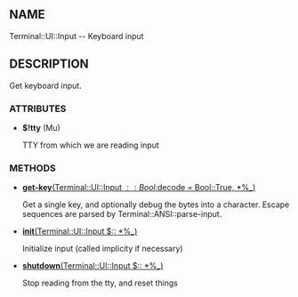 ## NAME

Terminal::UI::Input -- Keyboard input

## DESCRIPTION

Get keyboard input.

### ATTRIBUTES

* **$!tty** (Mu)

  TTY from which we are reading input


### METHODS

* [**get-key**(Terminal::UI::Input $:: Bool :$decode = Bool::True, *%_)](https://github.com/bduggan/raku-terminal-ui/tree/0.1.3/lib/Terminal/UI/Input.rakumod#L32)

  Get a single key, and optionally debug the bytes into a character. Escape sequences are parsed by Terminal::ANSI::parse-input.

* [**init**(Terminal::UI::Input $:: *%_)](https://github.com/bduggan/raku-terminal-ui/tree/0.1.3/lib/Terminal/UI/Input.rakumod#L19)

  Initialize input (called implicity if necessary)

* [**shutdown**(Terminal::UI::Input $:: *%_)](https://github.com/bduggan/raku-terminal-ui/tree/0.1.3/lib/Terminal/UI/Input.rakumod#L25)

  Stop reading from the tty, and reset things
